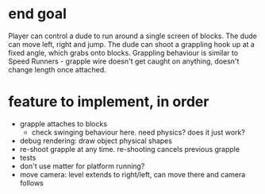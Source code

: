 # end goal

Player can control a dude to run around a single screen of blocks.
The dude can move left, right and jump. The dude can shoot a grappling
hook up at a fixed angle, which grabs onto blocks. Grappling behaviour
is similar to Speed Runners - grapple wire doesn't get caught on anything,
doesn't change length once attached.

# feature to implement, in order
- grapple attaches to blocks
    - check swinging behaviour here. need physics? does it just work?
- debug rendering: draw object physical shapes
- re-shoot grapple at any time. re-shooting cancels previous grapple
- tests
- don't use matter for platform running?
- move camera: level extends to right/left, can move there and camera follows
